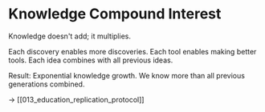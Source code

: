 # Knowledge Compound Interest

Knowledge doesn't add; it multiplies.

Each discovery enables more discoveries.
Each tool enables making better tools.
Each idea combines with all previous ideas.

Result: Exponential knowledge growth.
We know more than all previous generations combined.

→ [[013_education_replication_protocol]]